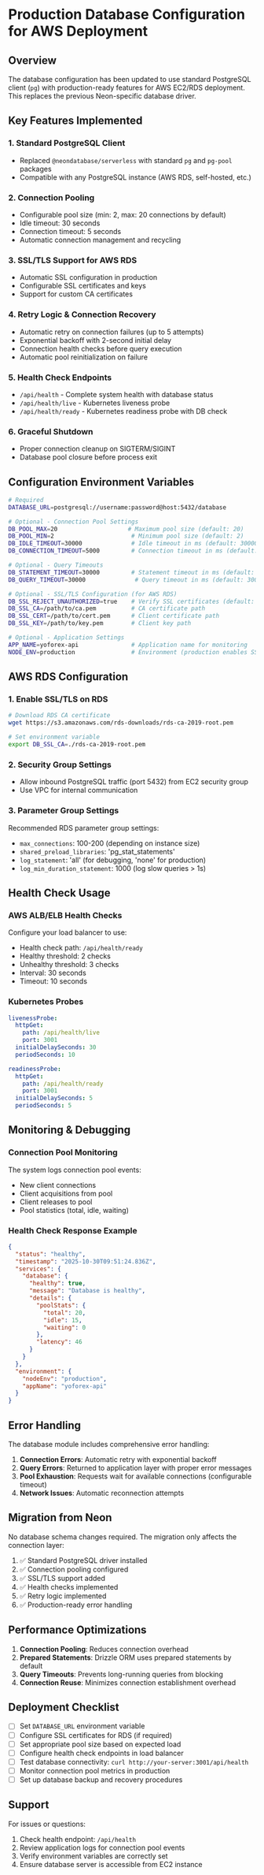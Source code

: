 # Production Database Configuration for AWS Deployment

## Overview
The database configuration has been updated to use standard PostgreSQL client (`pg`) with production-ready features for AWS EC2/RDS deployment. This replaces the previous Neon-specific database driver.

## Key Features Implemented

### 1. **Standard PostgreSQL Client**
- Replaced `@neondatabase/serverless` with standard `pg` and `pg-pool` packages
- Compatible with any PostgreSQL instance (AWS RDS, self-hosted, etc.)

### 2. **Connection Pooling**
- Configurable pool size (min: 2, max: 20 connections by default)
- Idle timeout: 30 seconds
- Connection timeout: 5 seconds
- Automatic connection management and recycling

### 3. **SSL/TLS Support for AWS RDS**
- Automatic SSL configuration in production
- Configurable SSL certificates and keys
- Support for custom CA certificates

### 4. **Retry Logic & Connection Recovery**
- Automatic retry on connection failures (up to 5 attempts)
- Exponential backoff with 2-second initial delay
- Connection health checks before query execution
- Automatic pool reinitialization on failure

### 5. **Health Check Endpoints**
- `/api/health` - Complete system health with database status
- `/api/health/live` - Kubernetes liveness probe
- `/api/health/ready` - Kubernetes readiness probe with DB check

### 6. **Graceful Shutdown**
- Proper connection cleanup on SIGTERM/SIGINT
- Database pool closure before process exit

## Configuration Environment Variables

```bash
# Required
DATABASE_URL=postgresql://username:password@host:5432/database

# Optional - Connection Pool Settings
DB_POOL_MAX=20                    # Maximum pool size (default: 20)
DB_POOL_MIN=2                      # Minimum pool size (default: 2)
DB_IDLE_TIMEOUT=30000              # Idle timeout in ms (default: 30000)
DB_CONNECTION_TIMEOUT=5000         # Connection timeout in ms (default: 5000)

# Optional - Query Timeouts
DB_STATEMENT_TIMEOUT=30000         # Statement timeout in ms (default: 30000)
DB_QUERY_TIMEOUT=30000              # Query timeout in ms (default: 30000)

# Optional - SSL/TLS Configuration (for AWS RDS)
DB_SSL_REJECT_UNAUTHORIZED=true    # Verify SSL certificates (default: true in production)
DB_SSL_CA=/path/to/ca.pem          # CA certificate path
DB_SSL_CERT=/path/to/cert.pem      # Client certificate path
DB_SSL_KEY=/path/to/key.pem        # Client key path

# Optional - Application Settings
APP_NAME=yoforex-api               # Application name for monitoring
NODE_ENV=production                # Environment (production enables SSL)
```

## AWS RDS Configuration

### 1. **Enable SSL/TLS on RDS**
```bash
# Download RDS CA certificate
wget https://s3.amazonaws.com/rds-downloads/rds-ca-2019-root.pem

# Set environment variable
export DB_SSL_CA=./rds-ca-2019-root.pem
```

### 2. **Security Group Settings**
- Allow inbound PostgreSQL traffic (port 5432) from EC2 security group
- Use VPC for internal communication

### 3. **Parameter Group Settings**
Recommended RDS parameter group settings:
- `max_connections`: 100-200 (depending on instance size)
- `shared_preload_libraries`: 'pg_stat_statements'
- `log_statement`: 'all' (for debugging, 'none' for production)
- `log_min_duration_statement`: 1000 (log slow queries > 1s)

## Health Check Usage

### AWS ALB/ELB Health Checks
Configure your load balancer to use:
- Health check path: `/api/health/ready`
- Healthy threshold: 2 checks
- Unhealthy threshold: 3 checks
- Interval: 30 seconds
- Timeout: 10 seconds

### Kubernetes Probes
```yaml
livenessProbe:
  httpGet:
    path: /api/health/live
    port: 3001
  initialDelaySeconds: 30
  periodSeconds: 10

readinessProbe:
  httpGet:
    path: /api/health/ready
    port: 3001
  initialDelaySeconds: 5
  periodSeconds: 5
```

## Monitoring & Debugging

### Connection Pool Monitoring
The system logs connection pool events:
- New client connections
- Client acquisitions from pool
- Client releases to pool
- Pool statistics (total, idle, waiting)

### Health Check Response Example
```json
{
  "status": "healthy",
  "timestamp": "2025-10-30T09:51:24.836Z",
  "services": {
    "database": {
      "healthy": true,
      "message": "Database is healthy",
      "details": {
        "poolStats": {
          "total": 20,
          "idle": 15,
          "waiting": 0
        },
        "latency": 46
      }
    }
  },
  "environment": {
    "nodeEnv": "production",
    "appName": "yoforex-api"
  }
}
```

## Error Handling

The database module includes comprehensive error handling:

1. **Connection Errors**: Automatic retry with exponential backoff
2. **Query Errors**: Returned to application layer with proper error messages
3. **Pool Exhaustion**: Requests wait for available connections (configurable timeout)
4. **Network Issues**: Automatic reconnection attempts

## Migration from Neon

No database schema changes required. The migration only affects the connection layer:
1. ✅ Standard PostgreSQL driver installed
2. ✅ Connection pooling configured
3. ✅ SSL/TLS support added
4. ✅ Health checks implemented
5. ✅ Retry logic implemented
6. ✅ Production-ready error handling

## Performance Optimizations

1. **Connection Pooling**: Reduces connection overhead
2. **Prepared Statements**: Drizzle ORM uses prepared statements by default
3. **Query Timeouts**: Prevents long-running queries from blocking
4. **Connection Reuse**: Minimizes connection establishment overhead

## Deployment Checklist

- [ ] Set `DATABASE_URL` environment variable
- [ ] Configure SSL certificates for RDS (if required)
- [ ] Set appropriate pool size based on expected load
- [ ] Configure health check endpoints in load balancer
- [ ] Test database connectivity: `curl http://your-server:3001/api/health`
- [ ] Monitor connection pool metrics in production
- [ ] Set up database backup and recovery procedures

## Support

For issues or questions:
1. Check health endpoint: `/api/health`
2. Review application logs for connection pool events
3. Verify environment variables are correctly set
4. Ensure database server is accessible from EC2 instance